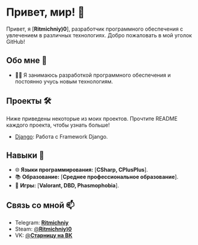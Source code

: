 # Привет, мир! 👋

Привет, я [**Ritmichniy)0**], разработчик программного обеспечения с увлечением в различных технологиях. Добро пожаловать в мой уголок GitHub!

## Обо мне 🚀

- 👨‍💻 Я занимаюсь разработкой программного обеспечения и постоянно учусь новым технологиям.

## Проекты 🛠️

Ниже приведены некоторые из моих проектов. Прочтите README каждого проекта, чтобы узнать больше!

- [Django](https://github.com/Ritmichniy0/django): Работа с Framework Django.

## Навыки 🔧

- 🌐 **Языки программирования:** [**CSharp, CPlusPlus**].
- 📚 **Образование:** [**Среднее профессиональное образование**].
- 🚀 **Игры:** [**Valorant, DBD, Phasmophobia**].

## Связь со мной 📫

- Telegram: [**Ritmichniy**](https://t.me/Ritmichniy)
- Steam: [@**Ritmichniy)0**](https://steamcommunity.com/profiles/76561198251169764/)
- VK: [@**Старницу на ВК**](https://vk.com/ritmichniy)

<!---
Ritmichniy0/Ritmichniy0 is a ✨ special ✨ repository because its `README.md` (this file) appears on your GitHub profile.
You can click the Preview link to take a look at your changes.
--->
